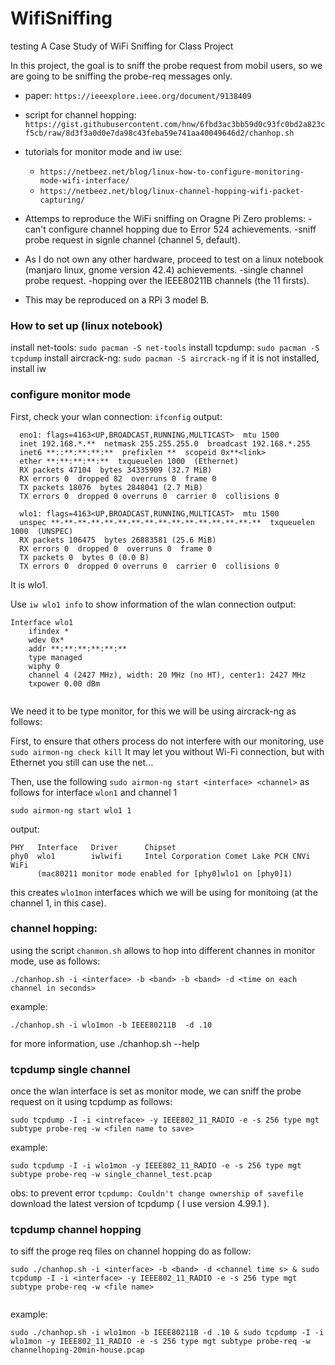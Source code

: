 # WifiSniffing
testing A Case Study of WiFi Sniffing for Class Project 

In this project, the goal is to sniff the probe request from mobil users, so we are going to be sniffing the probe-req messages only.


 * paper: `https://ieeexplore.ieee.org/document/9138409`

 * script for channel hopping: `https://gist.githubusercontent.com/hnw/6fbd3ac3bb59d0c93fc0bd2a823cf5cb/raw/8d3f3a0d0e7da98c43feba59e741aa40049646d2/chanhop.sh`

 * tutorials for monitor mode and iw use: 
 	- `https://netbeez.net/blog/linux-how-to-configure-monitoring-mode-wifi-interface/` 
	- `https://netbeez.net/blog/linux-channel-hopping-wifi-packet-capturing/`

 * Attemps to reproduce the WiFi sniffing on Oragne Pi Zero
   	problems:
    		- can't configure channel hopping due to Error 524
  	achievements.
    		-sniff probe request in signle channel (channel 5, default).
   
 * As I do not  own any other hardware, proceed to test on a linux notebook (manjaro linux, gnome version 42.4)
  	achievements.
    		-single channel probe request.
    		-hopping over the IEEE80211B channels (the 11 firsts).
 * This may be reproduced on a RPi 3 model B.


### How to set up (linux notebook)

install net-tools: `sudo pacman -S net-tools`
install tcpdump: `sudo pacman -S tcpdump`
install aircrack-ng: `sudo pacman -S aircrack-ng`
if it is not installed, install iw

### configure monitor mode

First, check your wlan connection: `ifconfig`
  output:
  ```
    eno1: flags=4163<UP,BROADCAST,RUNNING,MULTICAST>  mtu 1500
    inet 192.168.*.**  netmask 255.255.255.0  broadcast 192.168.*.255
    inet6 **::**:**:**:**  prefixlen **  scopeid 0x**<link>
    ether **:**:**:**:**  txqueuelen 1000  (Ethernet)
    RX packets 47104  bytes 34335909 (32.7 MiB)
    RX errors 0  dropped 82  overruns 0  frame 0
    TX packets 18076  bytes 2848041 (2.7 MiB)
    TX errors 0  dropped 0 overruns 0  carrier 0  collisions 0

    wlo1: flags=4163<UP,BROADCAST,RUNNING,MULTICAST>  mtu 1500
    unspec **-**-**-**-**-**-**-**-**-**-**-**-**-**-**-**  txqueuelen 1000  (UNSPEC)
    RX packets 106475  bytes 26883581 (25.6 MiB)
    RX errors 0  dropped 0  overruns 0  frame 0
    TX packets 0  bytes 0 (0.0 B)
    TX errors 0  dropped 0 overruns 0  carrier 0  collisions 0
  ```
  
It is wlo1.

Use `iw wlo1 info` to show information of the wlan connection
  output:
```
Interface wlo1
	ifindex *
	wdev 0x*
	addr **:**:**:**:**:**
	type managed
	wiphy 0
	channel 4 (2427 MHz), width: 20 MHz (no HT), center1: 2427 MHz
	txpower 0.00 dBm


```

We need it to be type monitor, for this we will be using aircrack-ng as follows:

  First, to ensure that others process do not interfere with our monitoring, use
  ``` sudo airmon-ng check kill ```
  It may let you without Wi-Fi connection, but with Ethernet you still can use the net...
  
  Then, use the following `sudo airmon-ng start <interface> <channel>` as follows for interface `wlon1` and channel 1
  
  ```
  sudo airmon-ng start wlo1 1   
  ```
  output:
  ```
  PHY	Interface	Driver		Chipset
  phy0	wlo1		iwlwifi		Intel Corporation Comet Lake PCH CNVi WiFi
		(mac80211 monitor mode enabled for [phy0]wlo1 on [phy0]1)
  
  ```
  
  this creates `wlo1mon` interfaces which we will be using for monitoing (at the channel 1, in this case).
  
  ### channel hopping:
  using the script `chanmon.sh` allows to hop into different channes in monitor mode, use as follows:
  
  ```
  ./chanhop.sh -i <interface> -b <band> -b <band> -d <time on each channel in seconds>
  ```
  
  example: 
  
  ```
  ./chanhop.sh -i wlo1mon -b IEEE80211B  -d .10
  ```
  
  for more information, use ./chanhop.sh --help
  
  
  
  ### tcpdump single channel
  
  once the wlan interface is set as monitor mode, we can sniff the probe request on it using tcpdump as follows:
  
  ```
  sudo tcpdump -I -i <intreface> -y IEEE802_11_RADIO -e -s 256 type mgt subtype probe-req -w <filen name to save>
  ```
  
  example:
  
  ```
  sudo tcpdump -I -i wlo1mon -y IEEE802_11_RADIO -e -s 256 type mgt subtype probe-req -w single_channel_test.pcap 
  ```
  
  obs: to prevent error `tcpdump: Couldn't change ownership of savefile` download the latest version of tcpdump ( I use version 4.99.1 ).
  
  
  
  ### tcpdump channel hopping
  
  to siff the proge req files on channel hopping do as follow:
  
  ```
  sudo ./chanhop.sh -i <interface> -b <band> -d <channel time s> & sudo tcpdump -I -i <interface> -y IEEE802_11_RADIO -e -s 256 type mgt subtype probe-req -w <file name>
  

  ```
  example: 
  
  ```
  sudo ./chanhop.sh -i wlo1mon -b IEEE80211B -d .10 & sudo tcpdump -I -i wlo1mon -y IEEE802_11_RADIO -e -s 256 type mgt subtype probe-req -w channelhoping-20min-house.pcap
  ```
  
  
  

